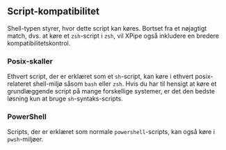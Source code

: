## Script-kompatibilitet

Shell-typen styrer, hvor dette script kan køres.
Bortset fra et nøjagtigt match, dvs. at køre et `zsh`-script i `zsh`, vil XPipe også inkludere en bredere kompatibilitetskontrol.

### Posix-skaller

Ethvert script, der er erklæret som et `sh`-script, kan køre i ethvert posix-relateret shell-miljø såsom `bash` eller `zsh`.
Hvis du har til hensigt at køre et grundlæggende script på mange forskellige systemer, er det den bedste løsning kun at bruge `sh`-syntaks-scripts.

### PowerShell

Scripts, der er erklæret som normale `powershell`-scripts, kan også køre i `pwsh`-miljøer.
